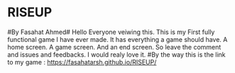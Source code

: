 # RISEUP
#By Fasahat Ahmed#
Hello Everyone veiwing this. This is my First fully functional game I have ever made. It has everything a game should have. A home screen. A game screen. And an end screen. So leave the comment and issues and feedbacks. I would realy love it. 
#By the way this is the link to my game :  https://fasahatarsh.github.io/RISEUP/

